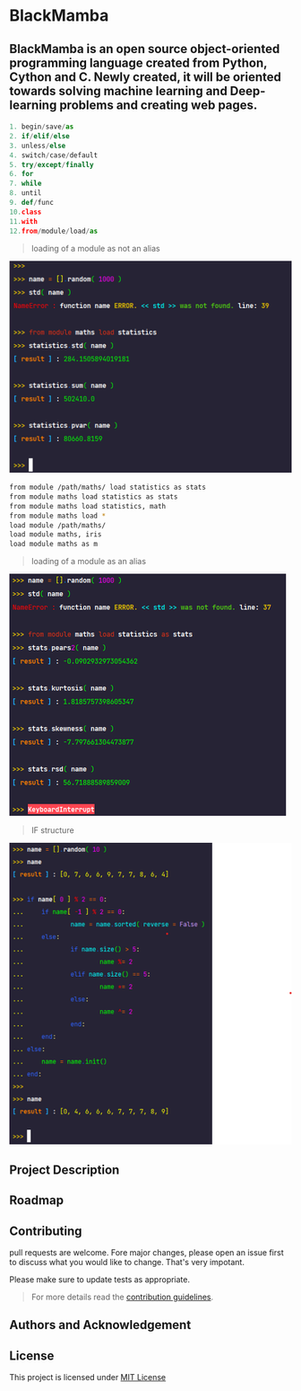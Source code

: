 # BlackMamba 
## BlackMamba is an open source object-oriented programming language created from **Python, Cython and C**. Newly created, it will be oriented towards solving machine learning and Deep-learning problems and creating web pages.

```python
1. begin/save/as
2. if/elif/else
3. unless/else
4. switch/case/default
5. try/except/finally
6. for
7. while
8. until
9. def/func
10.class
11.with
12.from/module/load/as

```
> loading of a module as not an alias

![module load ](/images/m1.png)

```bash
from module /path/maths/ load statistics as stats
from module maths load statistics as stats
from module maths load statistics, math
from module maths load *
load module /path/maths/
load module maths, iris
load module maths as m
```

> loading of a module as an alias

![module load ](/images/m2.png)


> IF structure

![module load ](/images/if.png)


## Project Description 

## Roadmap

## Contributing
pull requests are welcome. Fore major changes, please open an issue first to discuss what you would like to change.
That's very impotant.

Please make sure to update tests as appropriate.
>For more details read the [contribution guidelines](https://github.com/amiehe-essomba/BlackMamba/blob/BlackMamba/CONTRIBUTING.md).

## Authors and Acknowledgement

## License 
This project is licensed under [MIT License](https://github.com/amiehe-essomba/BlackMamba/blob/BlackMamba/LICENSE)
